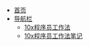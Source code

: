 <!-- 这里可以增加多个导航栏，只要按照这个格式来即可-->
* [首页](/README.md "首页")
* [导航栏](docs/sample1/README.md "导航栏")
  <!-- 这是二级导航，注意格式不要错-->
  * [10x程序员工作法](/10x程序员工作法/)
  * [10x程序员工作法笔记](/10x程序员工作法笔记/)


